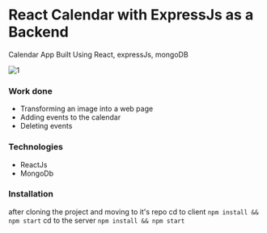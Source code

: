 # React Calendar with ExpressJs as a Backend
Calendar App Built Using React, expressJs, mongoDB



![1](https://user-images.githubusercontent.com/14240238/189346504-1809a8ad-203d-401a-afc8-de554e7a6e99.png)


### Work done
- Transforming an image into a web page
- Adding events to the calendar
- Deleting events

### Technologies
- ReactJs
- MongoDb

### Installation
after cloning the project and moving to it's repo cd to client  `npm install && npm start`
cd to the server  `npm install && npm start`
